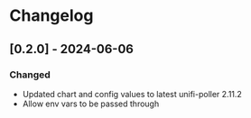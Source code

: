 # Changelog

## [0.2.0] - 2024-06-06

### Changed

- Updated chart and config values to latest unifi-poller 2.11.2
- Allow env vars to be passed through